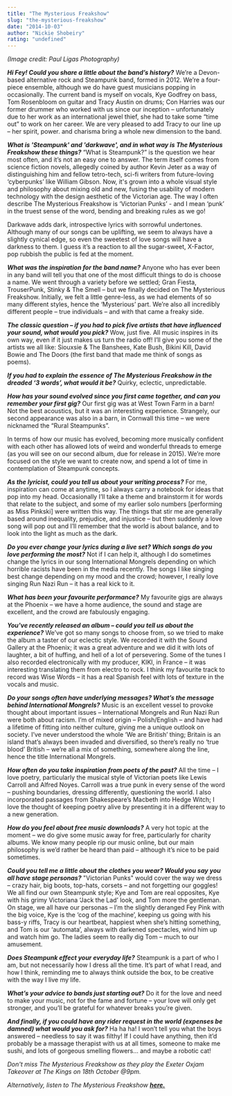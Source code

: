 ```yaml
---
title: "The Mysterious Freakshow"
slug: "the-mysterious-freakshow"
date: "2014-10-03"
author: "Nickie Shobeiry"
rating: "undefined"
---
```


_(Image credit: Paul Ligas Photography)_

_**Hi Fey! Could you share a little about the band’s history?**_ We’re a Devon-based alternative rock and Steampunk band, formed in 2012. We’re a four-piece ensemble, although we do have guest musicians popping in occasionally. The current band is myself on vocals, Kye Godfrey on bass, Tom Rosenbloom on guitar and Tracy Austin on drums; Con Harries was our former drummer who worked with us since our inception – unfortunately due to her work as an international jewel thief, she had to take some “time out” to work on her career. We are very pleased to add Tracy to our line up – her spirit, power. and charisma bring a whole new dimension to the band.

_**What is 'Steampunk' and 'darkwave', and in what way is The Mysterious Freakshow these things?**_ “What is Steampunk?” is the question we hear most often, and it’s not an easy one to answer. The term itself comes from science fiction novels, allegedly coined by author Kevin Jeter as a way of distinguishing him and fellow tetro-tech, sci-fi writers from future-loving ‘cyberpunks’ like William Gibson. Now, it's grown into a whole visual style and philosophy about mixing old and new, fusing the usability of modern technology with the design aesthetic of the Victorian age. The way I often describe The Mysterious Freakshow is ‘Victorian Punks’ - and I mean ‘punk’ in the truest sense of the word, bending and breaking rules as we go!

Darkwave adds dark, introspective lyrics with sorrowful undertones. Although many of our songs can be uplifting, we seem to always have a slightly cynical edge, so even the sweetest of love songs will have a darkness to them. I guess it’s a reaction to all the sugar-sweet, X-Factor, pop rubbish the public is fed at the moment.

_**What was the inspiration for the band name?**_ Anyone who has ever been in any band will tell you that one of the most difficult things to do is choose a name. We went through a variety before we settled; Gran Fiesta, TrouserPunk, Stinky & The Smell – but we finally decided on The Mysterious Freakshow. Initially, we felt a little genre-less, as we had elements of so many different styles, hence the ‘Mysterious’ part. We’re also all incredibly different people – true individuals – and with that came a freaky side.

_**The classic question – if you had to pick five artists that have influenced your sound, what would you pick?**_ Wow, just five. All music inspires in its own way, even if it just makes us turn the radio off! I’ll give you some of the artists we all like: Siouxsie & The Banshees, Kate Bush, Bikini Kill, David Bowie and The Doors (the first band that made me think of songs as poems).

_**If you had to explain the essence of The Mysterious Freakshow in the dreaded ‘3 words’, what would it be?**_ Quirky, eclectic, unpredictable.

_**How has your sound evolved since you first came together, and can you remember your first gig?**_ Our first gig was at West Town Farm in a barn! Not the best acoustics, but it was an interesting experience. Strangely, our second appearance was also in a barn, in Cornwall this time – we were nicknamed the “Rural Steampunks”.

In terms of how our music has evolved, becoming more musically confident with each other has allowed lots of weird and wonderful threads to emerge (as you will see on our second album, due for release in 2015). We’re more focused on the style we want to create now, and spend a lot of time in contemplation of Steampunk concepts.

_**As the lyricist, could you tell us about your writing process?**_ For me, inspiration can come at anytime, so I always carry a notebook for ideas that pop into my head. Occasionally I’ll take a theme and brainstorm it for words that relate to the subject, and some of my earlier solo numbers \[performing as Miss Pinkski\] were written this way. The things that stir me are generally based around inequality, prejudice, and injustice – but then suddenly a love song will pop out and I’ll remember that the world is about balance, and to look into the light as much as the dark.

_**Do you ever change your lyrics during a live set? Which songs do you love performing the most?**_ Not if I can help it, although I do sometimes change the lyrics in our song International Mongrels depending on which horrible racists have been in the media recently. The songs I like singing best change depending on my mood and the crowd; however, I really love singing Run Nazi Run – it has a real kick to it.

_**What has been your favourite performance?**_ My favourite gigs are always at the Phoenix – we have a home audience, the sound and stage are excellent, and the crowd are fabulously engaging.

_**You've recently released an album – could you tell us about the experience?**_ We’ve got so many songs to choose from, so we tried to make the album a taster of our eclectic style. We recorded it with the Sound Gallery at the Phoenix; it was a great adventure and we did it with lots of laughter, a bit of huffing, and hell of a lot of persevering. Some of the tunes I also recorded electronically with my producer, KIKI, in France – it was interesting translating them from electro to rock. I think my favourite track to record was Wise Words – it has a real Spanish feel with lots of texture in the vocals and music.

_**Do your songs often have underlying messages? What’s the message behind International Mongrels?**_ Music is an excellent vessel to provoke thought about important issues – International Mongrels and Run Nazi Run were both about racism. I’m of mixed origin – Polish/English – and have had a lifetime of fitting into neither culture, giving me a unique outlook on society. I’ve never understood the whole ‘We are British’ thing; Britain is an island that’s always been invaded and diversified, so there’s really no ‘true blood’ British – we’re all a mix of something, somewhere along the line, hence the title International Mongrels.

_**How often do you take inspiration from poets of the past?**_ All the time – I love poetry, particularly the musical style of Victorian poets like Lewis Carroll and Alfred Noyes. Carroll was a true punk in every sense of the word – pushing boundaries, dressing differently, questioning the world. I also incorporated passages from Shakespeare’s Macbeth into Hedge Witch; I love the thought of keeping poetry alive by presenting it in a different way to a new generation.

_**How do you feel about free music downloads?**_ A very hot topic at the moment – we do give some music away for free, particularly for charity albums. We know many people rip our music online, but our main philosophy is we’d rather be heard than paid – although it’s nice to be paid sometimes.

_**Could you tell me a little about the clothes you wear? Would you say you all have stage personas?**_ "Victorian Punks" would cover the way we dress – crazy hair, big boots, top-hats, corsets – and not forgetting our goggles! We all find our own Steampunk style; Kye and Tom are real opposites, Kye with his grimy Victoriana ‘Jack the Lad’ look, and Tom more the gentleman. On stage, we all have our personas – I’m the slightly deranged Fey Pink with the big voice, Kye is the ‘cog of the machine’, keeping us going with his bass-y riffs, Tracy is our heartbeat, happiest when she’s hitting something, and Tom is our ‘automata’, always with darkened spectacles, wind him up and watch him go. The ladies seem to really dig Tom – much to our amusement.

_**Does Steampunk effect your everyday life?**_ Steampunk is a part of who I am, but not necessarily how I dress all the time. It’s part of what I read, and how I think, reminding me to always think outside the box, to be creative with the way I live my life.

_**What’s your advice to bands just starting out?**_ Do it for the love and need to make your music, not for the fame and fortune – your love will only get stronger, and you’ll be grateful for whatever breaks you’re given.

_**And finally, if you could have any rider request in the world (expenses be damned) what would you ask for?**_ Ha ha ha! I won’t tell you what the boys answered – needless to say it was filthy! If I could have anything, then it’d probably be a massage therapist with us at all times, someone to make me sushi, and lots of gorgeous smelling flowers… and maybe a robotic cat!

_Don't miss The Mysterious Freakshow as they play the Exeter Oxjam Takeover at The Kings on 18th October @9pm._

_Alternatively, listen to The Mysterious Freakshow **[here.](TheMysteriousFreakshow.bandcamp.com/releases)**_
